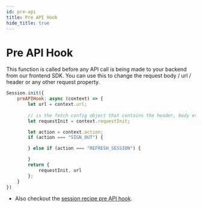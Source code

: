 ```yaml
---
id: pre-api
title: Pre API Hook
hide_title: true
---
```


# Pre API Hook

This function is called before any API call is being made to your backend from our frontend SDK. You can use this to change the request body / url / header or any other request property.

<!--DOCUSAURUS_CODE_TABS-->
<!--ReactJS-->
```js
Session.init({
    preAPIHook: async (context) => {
        let url = context.url;
        
        // is the fetch config object that contains the header, body etc..
        let requestInit = context.requestInit;

        let action = context.action;
        if (action === "SIGN_OUT") {

        } else if (action === "REFRESH_SESSION") {

        }
        return {
            requestInit, url
        };
    }
})
```
<!--END_DOCUSAURUS_CODE_TABS-->

- Also checkout the [session recipe pre API hook](/docs/session/advanced-customizations/frontend-hooks/pre-api).